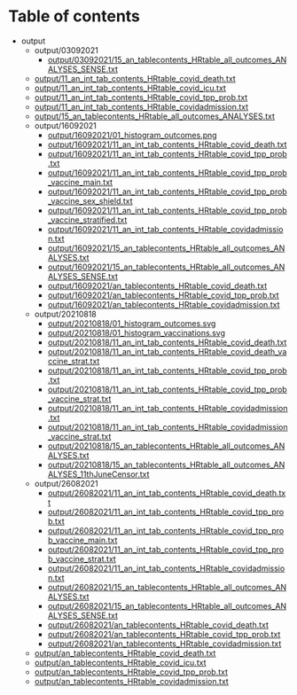# Table of contents

* output
  * output/03092021
    * [output/03092021/15_an_tablecontents_HRtable_all_outcomes_ANALYSES_SENSE.txt](output/03092021/15_an_tablecontents_HRtable_all_outcomes_ANALYSES_SENSE.txt)
  * [output/11_an_int_tab_contents_HRtable_covid_death.txt](output/11_an_int_tab_contents_HRtable_covid_death.txt)
  * [output/11_an_int_tab_contents_HRtable_covid_icu.txt](output/11_an_int_tab_contents_HRtable_covid_icu.txt)
  * [output/11_an_int_tab_contents_HRtable_covid_tpp_prob.txt](output/11_an_int_tab_contents_HRtable_covid_tpp_prob.txt)
  * [output/11_an_int_tab_contents_HRtable_covidadmission.txt](output/11_an_int_tab_contents_HRtable_covidadmission.txt)
  * [output/15_an_tablecontents_HRtable_all_outcomes_ANALYSES.txt](output/15_an_tablecontents_HRtable_all_outcomes_ANALYSES.txt)
  * output/16092021
    * [output/16092021/01_histogram_outcomes.png](output/16092021/01_histogram_outcomes.png)
    * [output/16092021/11_an_int_tab_contents_HRtable_covid_death.txt](output/16092021/11_an_int_tab_contents_HRtable_covid_death.txt)
    * [output/16092021/11_an_int_tab_contents_HRtable_covid_tpp_prob.txt](output/16092021/11_an_int_tab_contents_HRtable_covid_tpp_prob.txt)
    * [output/16092021/11_an_int_tab_contents_HRtable_covid_tpp_prob_vaccine_main.txt](output/16092021/11_an_int_tab_contents_HRtable_covid_tpp_prob_vaccine_main.txt)
    * [output/16092021/11_an_int_tab_contents_HRtable_covid_tpp_prob_vaccine_sex_shield.txt](output/16092021/11_an_int_tab_contents_HRtable_covid_tpp_prob_vaccine_sex_shield.txt)
    * [output/16092021/11_an_int_tab_contents_HRtable_covid_tpp_prob_vaccine_stratified.txt](output/16092021/11_an_int_tab_contents_HRtable_covid_tpp_prob_vaccine_stratified.txt)
    * [output/16092021/11_an_int_tab_contents_HRtable_covidadmission.txt](output/16092021/11_an_int_tab_contents_HRtable_covidadmission.txt)
    * [output/16092021/15_an_tablecontents_HRtable_all_outcomes_ANALYSES.txt](output/16092021/15_an_tablecontents_HRtable_all_outcomes_ANALYSES.txt)
    * [output/16092021/15_an_tablecontents_HRtable_all_outcomes_ANALYSES_SENSE.txt](output/16092021/15_an_tablecontents_HRtable_all_outcomes_ANALYSES_SENSE.txt)
    * [output/16092021/an_tablecontents_HRtable_covid_death.txt](output/16092021/an_tablecontents_HRtable_covid_death.txt)
    * [output/16092021/an_tablecontents_HRtable_covid_tpp_prob.txt](output/16092021/an_tablecontents_HRtable_covid_tpp_prob.txt)
    * [output/16092021/an_tablecontents_HRtable_covidadmission.txt](output/16092021/an_tablecontents_HRtable_covidadmission.txt)
  * output/20210818
    * [output/20210818/01_histogram_outcomes.svg](output/20210818/01_histogram_outcomes.svg)
    * [output/20210818/01_histogram_vaccinations.svg](output/20210818/01_histogram_vaccinations.svg)
    * [output/20210818/11_an_int_tab_contents_HRtable_covid_death.txt](output/20210818/11_an_int_tab_contents_HRtable_covid_death.txt)
    * [output/20210818/11_an_int_tab_contents_HRtable_covid_death_vaccine_strat.txt](output/20210818/11_an_int_tab_contents_HRtable_covid_death_vaccine_strat.txt)
    * [output/20210818/11_an_int_tab_contents_HRtable_covid_tpp_prob.txt](output/20210818/11_an_int_tab_contents_HRtable_covid_tpp_prob.txt)
    * [output/20210818/11_an_int_tab_contents_HRtable_covid_tpp_prob_vaccine_strat.txt](output/20210818/11_an_int_tab_contents_HRtable_covid_tpp_prob_vaccine_strat.txt)
    * [output/20210818/11_an_int_tab_contents_HRtable_covidadmission.txt](output/20210818/11_an_int_tab_contents_HRtable_covidadmission.txt)
    * [output/20210818/11_an_int_tab_contents_HRtable_covidadmission_vaccine_strat.txt](output/20210818/11_an_int_tab_contents_HRtable_covidadmission_vaccine_strat.txt)
    * [output/20210818/15_an_tablecontents_HRtable_all_outcomes_ANALYSES.txt](output/20210818/15_an_tablecontents_HRtable_all_outcomes_ANALYSES.txt)
    * [output/20210818/15_an_tablecontents_HRtable_all_outcomes_ANALYSES_11thJuneCensor.txt](output/20210818/15_an_tablecontents_HRtable_all_outcomes_ANALYSES_11thJuneCensor.txt)
  * output/26082021
    * [output/26082021/11_an_int_tab_contents_HRtable_covid_death.txt](output/26082021/11_an_int_tab_contents_HRtable_covid_death.txt)
    * [output/26082021/11_an_int_tab_contents_HRtable_covid_tpp_prob.txt](output/26082021/11_an_int_tab_contents_HRtable_covid_tpp_prob.txt)
    * [output/26082021/11_an_int_tab_contents_HRtable_covid_tpp_prob_vaccine_main.txt](output/26082021/11_an_int_tab_contents_HRtable_covid_tpp_prob_vaccine_main.txt)
    * [output/26082021/11_an_int_tab_contents_HRtable_covid_tpp_prob_vaccine_strat.txt](output/26082021/11_an_int_tab_contents_HRtable_covid_tpp_prob_vaccine_strat.txt)
    * [output/26082021/11_an_int_tab_contents_HRtable_covidadmission.txt](output/26082021/11_an_int_tab_contents_HRtable_covidadmission.txt)
    * [output/26082021/15_an_tablecontents_HRtable_all_outcomes_ANALYSES.txt](output/26082021/15_an_tablecontents_HRtable_all_outcomes_ANALYSES.txt)
    * [output/26082021/15_an_tablecontents_HRtable_all_outcomes_ANALYSES_SENSE.txt](output/26082021/15_an_tablecontents_HRtable_all_outcomes_ANALYSES_SENSE.txt)
    * [output/26082021/an_tablecontents_HRtable_covid_death.txt](output/26082021/an_tablecontents_HRtable_covid_death.txt)
    * [output/26082021/an_tablecontents_HRtable_covid_tpp_prob.txt](output/26082021/an_tablecontents_HRtable_covid_tpp_prob.txt)
    * [output/26082021/an_tablecontents_HRtable_covidadmission.txt](output/26082021/an_tablecontents_HRtable_covidadmission.txt)
  * [output/an_tablecontents_HRtable_covid_death.txt](output/an_tablecontents_HRtable_covid_death.txt)
  * [output/an_tablecontents_HRtable_covid_icu.txt](output/an_tablecontents_HRtable_covid_icu.txt)
  * [output/an_tablecontents_HRtable_covid_tpp_prob.txt](output/an_tablecontents_HRtable_covid_tpp_prob.txt)
  * [output/an_tablecontents_HRtable_covidadmission.txt](output/an_tablecontents_HRtable_covidadmission.txt)